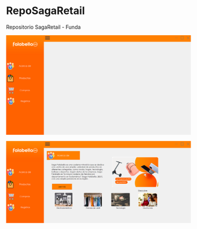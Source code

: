 # RepoSagaRetail
Repositorio SagaRetail - Funda

![](https://github.com/Jsckbe/RepoSagaRetail/blob/master/FormularioTrabajoParcial/img/landing-page/landing-page-saga1.png)

![](https://github.com/Jsckbe/RepoSagaRetail/blob/master/FormularioTrabajoParcial/img/landing-page/lp2.png)
